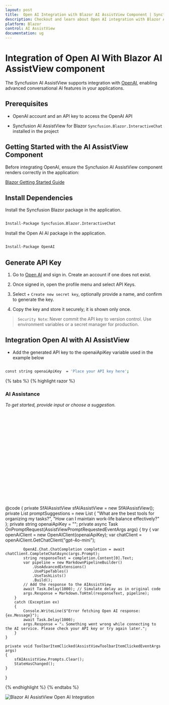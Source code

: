 ```yaml
---
layout: post
title:  Open AI Integration with Blazor AI AssistView Component | Syncfusion
description: Checkout and learn about Open AI integration with Blazor AI AssistView component in Blazor WebAssembly Application.
platform: Blazor
control: AI AssistView
documentation: ug
---
```


# Integration of Open AI With Blazor AI AssistView component

The Syncfusion  AI AssistView supports integration with [OpenAI](https://platform.openai.com/docs/overview), enabling advanced conversational AI features in your applications.

## Prerequisites

- OpenAI account and an API key to access the OpenAI API

- Syncfusion AI AssistView for Blazor `Syncfusion.Blazor.InteractiveChat` installed in the project

## Getting Started with the AI AssistView Component

Before integrating OpenAI, ensure the Syncfusion AI AssistView component renders correctly in the application:

[ Blazor Getting Started Guide](../getting-started)

## Install Dependencies

Install the Syncfusion Blazor package in the application.

```bash

Install-Package Syncfusion.Blazor.InteractiveChat

```

Install the Open AI AI package in the application.

```bash

Install-Package OpenAI

```

## Generate API Key

1. Go to [Open AI](https://platform.openai.com/docs/overview) and sign in. Create an account if one does not exist.

2. Once signed in, open the profile menu and select API Keys.  

3. Select + `Create new secret key`, optionally provide a name, and confirm to generate the key. 

4. Copy the key and store it securely; it is shown only once.

> `Security Note`: Never commit the API key to version control. Use environment variables or a secret manager for production.

##  Integration Open AI with AI AssistView

- Add the generated API key to the openaiApiKey variable used in the example below

```bash

const string openaiApiKey  = 'Place your API key here';

```

{% tabs %}
{% highlight razor %}

<div class="aiassist-container" style="height: 350px; width: 650px;">
    <SfAIAssistView @ref="sfAIAssistView" ID="aiAssistView" PromptSuggestions="@promptSuggestions" PromptRequested="@OnPromptRequest">
        <AssistViews>
            <AssistView>
                <BannerTemplate>
                    <div class="banner-content">
                        <div class="e-icons e-assistview-icon"></div>
                        <h3>AI Assistance</h3>
                        <i>To get started, provide input or choose a suggestion.</i>
                    </div>
                </BannerTemplate>
            </AssistView>
        </AssistViews>
        <AssistViewToolbar ItemClicked="ToolbarItemClicked">
            <AssistViewToolbarItem Type="ItemType.Spacer"></AssistViewToolbarItem>
            <AssistViewToolbarItem IconCss="e-icons e-refresh"></AssistViewToolbarItem>
        </AssistViewToolbar>
    </SfAIAssistView>
</div>

@code {
    private SfAIAssistView sfAIAssistView = new SfAIAssistView();
    private List<string> promptSuggestions = new List<string>
    {
        "What are the best tools for organizing my tasks?",
        "How can I maintain work-life balance effectively?"
    };
    private string openaiApiKey = "";
    private async Task OnPromptRequest(AssistViewPromptRequestedEventArgs args)
    {
        try
        {
            var openAiClient = new OpenAIClient(openaiApiKey);
            var chatClient = openAiClient.GetChatClient("gpt-4o-mini");

            OpenAI.Chat.ChatCompletion completion = await chatClient.CompleteChatAsync(args.Prompt);
            string responseText = completion.Content[0].Text;
            var pipeline = new MarkdownPipelineBuilder()
                .UseAdvancedExtensions()
                .UsePipeTables()
                .UseTaskLists()
                .Build();
            // Add the response to the AIAssistView
            await Task.Delay(1000); // Simulate delay as in original code
            args.Response = Markdown.ToHtml(responseText, pipeline);
        }
        catch (Exception ex)
        {
            Console.WriteLine($"Error fetching Open AI response: {ex.Message}");
            await Task.Delay(1000);
            args.Response = "⚠️ Something went wrong while connecting to the AI service. Please check your API key or try again later.";
        }
    }

    private void ToolbarItemClicked(AssistViewToolbarItemClickedEventArgs args)
    {
        sfAIAssistView.Prompts.Clear();
        StateHasChanged();
    }
}

{% endhighlight %}
{% endtabs %}

![Blazor AI AssistView Open AI Integration](./images/openai-integration.png)